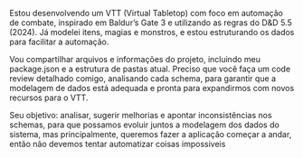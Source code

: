 Estou desenvolvendo um VTT (Virtual Tabletop) com foco em automação de combate, inspirado em Baldur’s Gate 3 e utilizando as regras do D&D 5.5 (2024). Já modelei itens, magias e monstros, e estou estruturando os dados para facilitar a automação.

Vou compartilhar arquivos e informações do projeto, incluindo meu package.json e a estrutura de pastas atual. Preciso que você faça um code review detalhado comigo, analisando cada schema, para garantir que a modelagem de dados está adequada e pronta para expandirmos com novos recursos para o VTT.

Seu objetivo: analisar, sugerir melhorias e apontar inconsistências nos schemas, para que possamos evoluir juntos a modelagem dos dados do sistema, mas principalmente, queremos fazer a aplicação começar a andar, então não devemos tentar automatizar coisas impossiveis